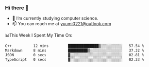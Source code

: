 ### Hi there 👋

- 📕 I’m currently studying computer science.
- 📫 You can reach me at yuumi0221@outlook.com


📊This Week I Spent My Time On:
<!--START_SECTION:waka-->

```txt
C++          12 mins         ██████████████▒░░░░░░░░░░   57.54 %
Markdown     8 mins          █████████▒░░░░░░░░░░░░░░░   37.32 %
JSON         0 secs          ▓░░░░░░░░░░░░░░░░░░░░░░░░   02.81 %
TypeScript   0 secs          ▓░░░░░░░░░░░░░░░░░░░░░░░░   02.33 %
```

<!--END_SECTION:waka-->

<!--
**Yuumi0221/Yuumi0221** is a ✨ _special_ ✨ repository because its `README.md` (this file) appears on your GitHub profile.

Here are some ideas to get you started:

- 🔭 I’m currently working on ...
- 🌱 I’m currently learning ...
- 👯 I’m looking to collaborate on ...
- 🤔 I’m looking for help with ...
- 💬 Ask me about ...
- 📫 How to reach me: ...
- 😄 Pronouns: ...
- ⚡ Fun fact: ...
-->
